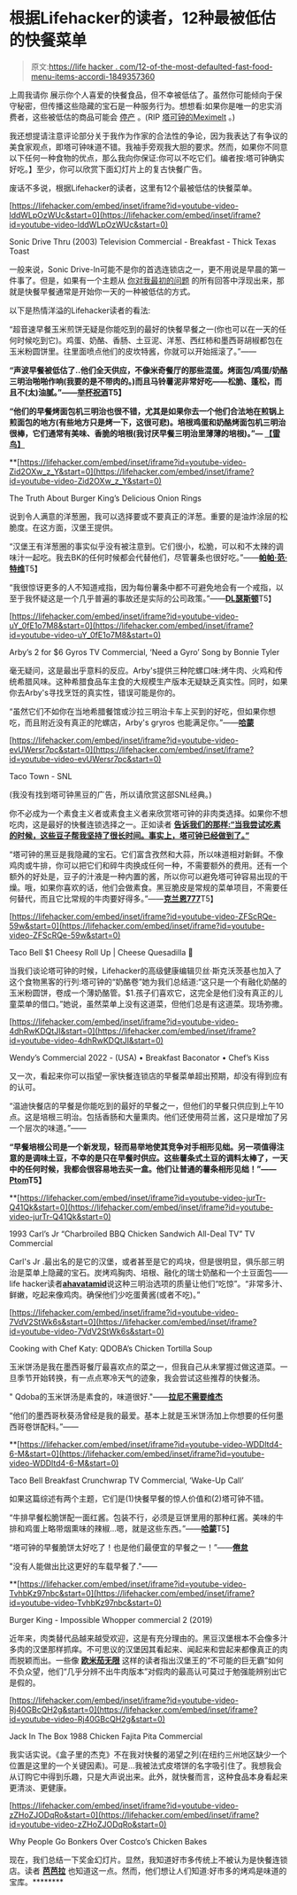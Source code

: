 # 根据Lifehacker的读者，12种最被低估的快餐菜单

> 原文:[https://life hacker . com/12-of-the-most-defaulted-fast-food-menu-items-accordi-1849357360](https://lifehacker.com/12-of-the-most-underrated-fast-food-menu-items-accordi-1849357360)

上周我请你 展示你个人喜爱的快餐食品，但不幸被低估了。虽然你可能倾向于保守秘密，但传播这些隐藏的宝石是一种服务行为。想想看:如果你是唯一的忠实消费者，这些被低估的商品可能会 [停产](https://lifehacker.com/15-discontinued-fast-food-items-that-must-return-accor-1848157164) 。(RIP [塔可钟的Meximelt](https://lifehacker.com/15-discontinued-fast-food-items-that-must-return-accor-1848157164/slides/2) 。)

我还想提请注意评论部分关于我作为作家的合法性的争论，因为我表达了有争议的美食家观点，即塔可钟味道不错。我袖手旁观我大胆的要求。然而，如果你不同意以下任何一种食物的优点，那么我向你保证:你可以不吃它们。编者按:塔可钟确实好吃。】至少，你可以欣赏下面幻灯片上的复古快餐广告。

废话不多说，根据Lifehacker的读者，这里有12个最被低估的快餐菜单。

 [https://lifehacker.com/embed/inset/iframe?id=youtube-video-lddWLpOzWUc&start=0](https://lifehacker.com/embed/inset/iframe?id=youtube-video-lddWLpOzWUc&start=0)

<figcaption class="sc-1ptbguh-0 hxeMec caption">Sonic Drive Thru (2003) Television Commercial - Breakfast - Thick Texas Toast</figcaption> 

一般来说，Sonic Drive-In可能不是你的首选连锁店之一，更不用说是早晨的第一件事了。但是，如果有一个主题从 [你对我最初的问题](https://lifehacker.com/what-are-the-most-underrated-fast-food-menu-items-1849332459) 的所有回答中浮现出来，那就是快餐早餐通常是开始你一天的一种被低估的方式。

以下是热情洋溢的Lifehacker读者的看法:

“超音速早餐玉米煎饼无疑是你能吃到的最好的快餐早餐之一(你也可以在一天的任何时候吃到它)。鸡蛋、奶酪、香肠、土豆泥、洋葱、西红柿和墨西哥胡椒都包在玉米粉圆饼里。往里面喷点他们的皮坎特酱，你就可以开始摇滚了。”——[](https://kinja.com/itsdeke)

**“声波早餐被低估了..他们全天供应，不像米奇餐厅的那些混蛋。烤面包/鸡蛋/奶酪三明治啪啪作响(我要的是不带肉的。)而且马铃薯泥非常好吃——松脆、蓬松，而且不(太)油腻。”——[**举杯祝酒**](https://kinja.com/tnegrete)T5】**

**“他们的早餐烤面包机三明治也很不错，尤其是如果你去一个他们合法地在煎锅上煎面包的地方(有些地方只是烤一下，这很可悲)。培根鸡蛋和奶酪烤面包机三明治很棒，它们通常有美味、香脆的培根(我讨厌早餐三明治里薄薄的培根)。”— [**【雷鸟】**](https://kinja.com/thundercatsridesagain)**

 **[https://lifehacker.com/embed/inset/iframe?id=youtube-video-Zid2OXw_z_Y&start=0](https://lifehacker.com/embed/inset/iframe?id=youtube-video-Zid2OXw_z_Y&start=0)

<figcaption class="sc-1ptbguh-0 hxeMec caption">The Truth About Burger King’s Delicious Onion Rings</figcaption> 

说到令人满意的洋葱圈，我可以选择要或不要真正的洋葱。重要的是油炸涂层的松脆度。在这方面，汉堡王提供。

“汉堡王有洋葱圈的事实似乎没有被注意到。它们很小，松脆，可以和不太辣的调味汁一起吃。我去BK的任何时候都会代替他们，尽管薯条也很好吃。”——[**帕帕·范·特维**](https://kinja.com/papavantwee)T5】

“我很惊讶更多的人不知道戒指，因为每份薯条中都不可避免地会有一个戒指，以至于我怀疑这是一个几乎普遍的事故还是实际的公司政策。”——[**DL瑟斯顿**](https://kinja.com/dlthurston)T5】

 [https://lifehacker.com/embed/inset/iframe?id=youtube-video-uY_0fE1o7M8&start=0](https://lifehacker.com/embed/inset/iframe?id=youtube-video-uY_0fE1o7M8&start=0)

<figcaption class="sc-1ptbguh-0 hxeMec caption">Arby’s 2 for $6 Gyros TV Commercial, ‘Need a Gyro’ Song by Bonnie Tyler</figcaption> 

毫无疑问，这是最出乎意料的反应。Arby's提供三种陀螺口味:烤牛肉、火鸡和传统希腊风味。这种希腊食品车主食的大规模生产版本无疑缺乏真实性。同时，如果你去Arby's寻找烹饪的真实性，错误可能是你的。

“虽然它们不如你在当地希腊餐馆或沙拉三明治卡车上买到的好吃，但如果你想吃，而且附近没有真正的陀螺店，Arby's gryros 也能满足你。”——[**哈蒙**](https://kinja.com/harmon20)

 [https://lifehacker.com/embed/inset/iframe?id=youtube-video-evUWersr7pc&start=0](https://lifehacker.com/embed/inset/iframe?id=youtube-video-evUWersr7pc&start=0)

<figcaption class="sc-1ptbguh-0 hxeMec caption">Taco Town - SNL</figcaption> 

(我没有找到塔可钟黑豆的广告，所以请欣赏这部SNL经典。)

你不必成为一个素食主义者或素食主义者来欣赏塔可钟的非肉类选择。如果你不想吃肉，这是最好的快餐连锁选择之一。正如读者 [**告诉我们的那样:“当我尝试吃素的时候，这些豆子帮我坚持了很长时间。事实上，塔可钟已经做到了。”**](https://kinja.com/toecheese4life)

“塔可钟的黑豆是我隐藏的宝石。它们富含孜然和大蒜，所以味道相对新鲜。不像鸡肉或牛排，你可以把它们和碎牛肉换成任何一种，不需要额外的费用。还有一个额外的好处是，豆子的汁液是一种内置的酱，所以你可以避免塔可钟容易出现的干燥。哦，如果你喜欢的话，他们会做素食。黑豆脆皮是常规的菜单项目，不需要任何替代，而且它比常规的牛肉要好得多。”——[**克兰恩777**](https://kinja.com/crann777)T5】

 [https://lifehacker.com/embed/inset/iframe?id=youtube-video-ZFScRQe-59w&start=0](https://lifehacker.com/embed/inset/iframe?id=youtube-video-ZFScRQe-59w&start=0)

<figcaption class="sc-1ptbguh-0 hxeMec caption">Taco Bell $1 Cheesy Roll Up | Cheese Quesadilla 🧀</figcaption> 

当我们谈论塔可钟的时候，Lifehacker的高级健康编辑贝丝·斯克沃茨基也加入了这个食物黑客的行列:塔可钟的“奶酪卷”她为我们总结道:“这只是一个有融化奶酪的玉米粉圆饼，卷成一个薄奶酪管。$1.孩子们喜欢它，这完全是他们没有真正的儿童菜单的借口。”她说，虽然菜单上没有这道菜，但他们总是有这道菜。现场弥撒。

 [https://lifehacker.com/embed/inset/iframe?id=youtube-video-4dhRwKDQtJI&start=0](https://lifehacker.com/embed/inset/iframe?id=youtube-video-4dhRwKDQtJI&start=0)

<figcaption class="sc-1ptbguh-0 hxeMec caption">Wendy’s Commercial 2022 - (USA) • Breakfast Baconator • Chef’s Kiss</figcaption> 

又一次，看起来你可以指望一家快餐连锁店的早餐菜单超出预期，却没有得到应有的认可。

“温迪快餐店的早餐是你能吃到的最好的早餐之一，但他们的早餐只供应到上午10点。这是培根三明治。包括香肠和大量熏肉。他们还使用荷兰酱，这只是增加了另一个层次的味道。”——[](https://kinja.com/Spderweb)

**“早餐培根公司是一个新发现，轻而易举地使其竞争对手相形见绌。另一项值得注意的是调味土豆，不幸的是只在早餐时供应。这些薯条式土豆的调料太棒了，一天中的任何时候，我都会很容易地去买一盒。他们让普通的薯条相形见绌！”——[**Ptom**](https://kinja.com/tompierce)T5】**

 **[https://lifehacker.com/embed/inset/iframe?id=youtube-video-jurTr-Q41Qk&start=0](https://lifehacker.com/embed/inset/iframe?id=youtube-video-jurTr-Q41Qk&start=0)

<figcaption class="sc-1ptbguh-0 hxeMec caption">1993 Carl’s Jr “Charbroiled BBQ Chicken Sandwich All-Deal TV” TV Commercial</figcaption> 

Carl's Jr .最出名的是它的汉堡，或者甚至是它的鸡块，但是很明显，俱乐部三明治是菜单上隐藏的宝石。炭烤鸡胸肉、培根、融化的瑞士奶酪和一个土豆面包——life hacker读者[**ahavatamid**](https://kinja.com/ahavatamid)说这种三明治选项的质量让他们“吃惊”。“非常多汁、鲜嫩，吃起来像鸡肉。确保他们少吃蛋黄酱(或者不吃)。”

 [https://lifehacker.com/embed/inset/iframe?id=youtube-video-7VdV2StWk6s&start=0](https://lifehacker.com/embed/inset/iframe?id=youtube-video-7VdV2StWk6s&start=0)

<figcaption class="sc-1ptbguh-0 hxeMec caption">Cooking with Chef Katy: QDOBA’s Chicken Tortilla Soup</figcaption> 

玉米饼汤是我在墨西哥餐厅最喜欢点的菜之一，但我自己从未掌握过做这道菜。一旦季节开始转换，有一点点寒冷天气的迹象，我会尝试这些推荐的快餐汤。

" Qdoba的玉米饼汤是素食的，味道很好."——[**拉尼不需要维杰**](https://kinja.com/raniqueenphoenix)

“他们的墨西哥秋葵汤曾经是我的最爱。基本上就是玉米饼汤加上你想要的任何墨西哥卷饼配料。”——[](https://kinja.com/itsdeke)

 **[https://lifehacker.com/embed/inset/iframe?id=youtube-video-WDDltd4-6-M&start=0](https://lifehacker.com/embed/inset/iframe?id=youtube-video-WDDltd4-6-M&start=0)

<figcaption class="sc-1ptbguh-0 hxeMec caption">Taco Bell Breakfast Crunchwrap TV Commercial, ‘Wake-Up Call’</figcaption> 

如果这篇综述有两个主题，它们是(1)快餐早餐的惊人价值和(2)塔可钟不错。

“牛排早餐松脆饼配一面红酱。包装不行，必须是豆饼里用的那种红酱。美味的牛排和鸡蛋上略带烟熏味的辣椒...嗯，就是这些东西。”——[**哈蒙**](https://kinja.com/harmon20)T5】

“塔可钟的早餐脆饼太好吃了！也是他们最便宜的早餐之一！”——[**倦怠**](https://kinja.com/burnout122812)

"没有人能做出比这更好的车载早餐了."——[](https://kinja.com/monkeyt)

 **[https://lifehacker.com/embed/inset/iframe?id=youtube-video-TvhbKz97nbc&start=0](https://lifehacker.com/embed/inset/iframe?id=youtube-video-TvhbKz97nbc&start=0)

<figcaption class="sc-1ptbguh-0 hxeMec caption">Burger King - Impossible Whopper commercial 2 (2019)</figcaption> 

近年来，肉类替代品越来越受欢迎，这是有充分理由的。黑豆汉堡根本不会像多汁多肉的汉堡那样抓痒。不可思议的汉堡因其看起来、闻起来和尝起来都像真正的肉而脱颖而出。一些像 [**欧米茄无限**](https://kinja.com/omegaunlimited2) 这样的读者指出汉堡王的“不可能的巨无霸”如何不负众望，他们“几乎分辨不出牛肉版本”对假肉的最高认可莫过于勉强能辨别出它是假的。

 [https://lifehacker.com/embed/inset/iframe?id=youtube-video-Rj40GBcQH2g&start=0](https://lifehacker.com/embed/inset/iframe?id=youtube-video-Rj40GBcQH2g&start=0)

<figcaption class="sc-1ptbguh-0 hxeMec caption">Jack In The Box 1988 Chicken Fajita Pita Commercial</figcaption> 

我实话实说。《盒子里的杰克》不在我对快餐的渴望之列(在纽约三州地区缺少一个位置是这里的一个关键因素)。可是...我被法式皮塔饼的名字吸引住了。我想我会从订购它中得到乐趣，只是大声说出来。此外，就快餐而言，这种食品本身看起来更清淡、更健康。

 [https://lifehacker.com/embed/inset/iframe?id=youtube-video-zZHoZJODqRo&start=0](https://lifehacker.com/embed/inset/iframe?id=youtube-video-zZHoZJODqRo&start=0)

<figcaption class="sc-1ptbguh-0 hxeMec caption">Why People Go Bonkers Over Costco’s Chicken Bakes</figcaption> 

现在，我们总结一下奖金幻灯片。显然，我知道好市多传统上不被认为是快餐连锁店。读者 [**芭芭拉**](https://kinja.com/barbotus-stole-my-username) 也知道这一点。然而，他们想让人们知道:好市多的烤鸡是味道的宝库。********